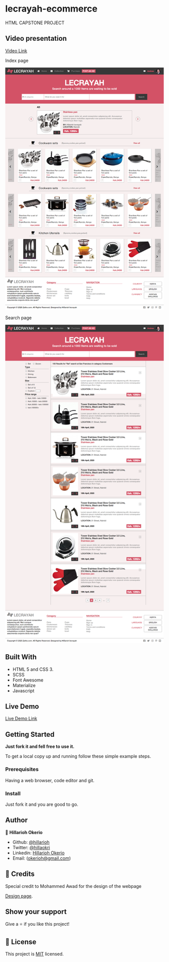 # lecrayah-ecommerce

HTML CAPSTONE PROJECT

## Video presentation

[Video Link](https://www.loom.com/share/41da4a9d207d4137b766e721eb086b8a)

Index page

![screenshot](./Images/index.png)

Search page

![screenshot](./Images/search.png)

## Built With

- HTML 5 and CSS 3.
- SCSS
- Font Awesome
- Materialize
- Javascript

## Live Demo

[Live Demo Link](https://raw.githack.com/hillarioh/lecrayah-ecommerce/lecrayah/index.html)

## Getting Started

**Just fork it and fell free to use it.**

To get a local copy up and running follow these simple example steps.

### Prerequisites

Having a web browser, code editor and git.

### Install

Just fork it and you are good to go.

## Author

👤 **Hillarioh Okerio**

- Github: [@hillarioh](https://github.com/hillarioh)
- Twitter: [@hillaokri](https://twitter.com/hillaokri)
- Linkedin: [Hillarioh Okerio](www.linkedin.com/in/hillaryokerio)
- Email: (okerioh@gmail.com)

## 🤝 Credits

Special credit to Mohammed Awad for the design of the webpage

[Design page](https://www.behance.net/gallery/24796463/ZATTIX).

## Show your support

Give a ⭐️ if you like this project!

## 📝 License

This project is [MIT](./LICENSE) licensed.
